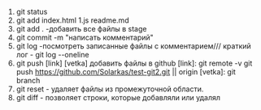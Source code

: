 1. git status
2. git add index.html 1.js readme.md
3. git add . -добавить все файлы в stage
4. git commit -m "написать комментарий"
5. git log  -посмотреть записанные файлы с комментарием/// краткий лог - 
git log --oneline
6. git push [link] [vetka] добавить файлы в github
[link]: git remote -v
git push https://github.com/Solarkas/test-git2.git || origin
[vetka]: git branch
7. git reset - удаляет файлы из промежуточной области.
8. git diff - позволяет строки, которые добавляли или удалял